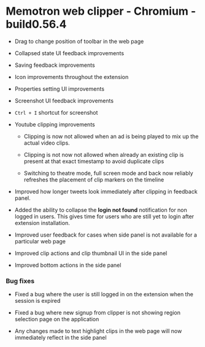 # Memotron web clipper - Chromium - build0.56.4

- Drag to change position of toolbar in the web page

- Collapsed state UI feedback improvements

- Saving feedback improvements

- Icon improvements throughout the extension

- Properties setting UI improvements

- Screenshot UI feedback improvements

- ```Ctrl + I``` shortcut for screenshot

- Youtube clipping improvements

    - Clipping is now not allowed when an ad is being played to mix up the actual video clips.

    - Clipping is not now not allowed when already an existing clip is present at that exact timestamp to avoid duplicate clips

    - Switching to theatre mode, full screen mode and back now reliably refreshes the placement of clip markers on the timeline

- Improved how longer tweets look immediately after clipping in feedback panel.

- Added the ability to collapse the **login not found** notification for non logged in users. This gives time for users who are still yet to login after extension installation.

- Improved user feedback for cases when side panel is not available for a particular web page

- Improved clip actions and clip thumbnail UI in the side panel

- Improved bottom actions in the side panel

### Bug fixes

- Fixed a bug where the user is still logged in on the extension when the session is expired

- Fixed a bug where new signup from clipper is not showing region selection page on the application

- Any changes made to text highlight clips in the web page will now immediately reflect in the side panel